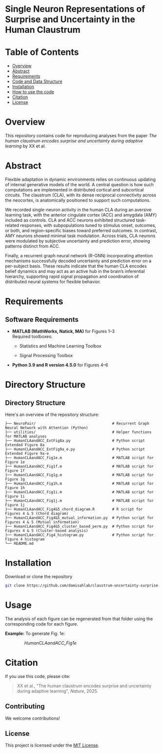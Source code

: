 # Single Neuron Representations of Surprise and Uncertainty in the Human Claustrum

# Table of Contents

- [Overview](#Overview)
- [Abstract](#Abstract)  
- [Requirements](#Requirements)
- [Code and Data Structure](#Code-and-Data-Structure)
- [Installation](#Installation)
- [How to use the code](#How-to-use-the-code)
- [Citation](#Citation)
- [License](#License)

# Overview

This repository contains code for reproducing analyses from the paper *The human claustrum encodes surprise and uncertainty during adaptive learning* by XX et al. 

# Abstract

Flexible adaptation in dynamic environments relies on continuous updating of internal generative models of the world. A central question is how such computations are implemented in distributed cortical and subcortical circuits. The claustrum (CLA), with its dense reciprocal connectivity across the neocortex, is anatomically positioned to support such computations.

We recorded single-neuron activity in the human CLA during an aversive learning task, with the anterior cingulate cortex (ACC) and amygdala (AMY) included as controls. CLA and ACC neurons exhibited structured task-related responses, with subpopulations tuned to stimulus onset, outcomes, or both, and region-specific biases toward preferred outcomes. In contrast, AMY neurons showed minimal task modulation. Across trials, CLA neurons were modulated by subjective uncertainty and prediction error, showing patterns distinct from ACC.

Finally, a recurrent graph neural network (R-GNN) incorporating attention mechanisms successfully decoded uncertainty and prediction error on a per-subject basis. These results indicate that the human CLA encodes belief dynamics and may act as an active hub in the brain’s inferential hierarchy, supporting rapid signal propagation and coordination of distributed neural systems for flexible behavior.

# Requirements

## Software Requirements

- **MATLAB (MathWorks, Natick, MA)** for Figures 1–3  
  Required toolboxes:
  
  - Statistics and Machine Learning Toolbox
  
  - Signal Processing Toolbox

- **Python 3.9 and R version 4.5.0** for Figures 4–6

# Directory Structure

## Directory Structure

Here's an overview of the repository structure:

```
├── NeuroPair/                                   # Recurrent Graph Neural Network with Attention (Python)
├── utilities/                                   # Helper functions for MATLAB analyses
├── HumanCLAandACC_ExtFig8a.py                   # Python script Extended Figure 8a
├── HumanCLAandACC_ExtFig9a_e.py                 # Python script Extended Figure 9a-e
├── HumanCLAandACC_Fig1e.m                       # MATLAB script for Figure 1e
├── HumanCLAandACC_Fig1f.m                       # MATLAB script for Figure 1f
├── HumanCLAandACC_Fig1g.m                       # MATLAB script for Figure 1g
├── HumanCLAandACC_Fig1h.m                       # MATLAB script for Figure 1h
├── HumanCLAandACC_Fig1i.m                       # MATLAB script for Figure 1i
├── HumanCLAandACC_Fig1j.m                       # MATLAB script for Figure 1j
├── HumanCLAandACC_Fig4&5_chord_diagram.R        # R script for Figures 4 & 5 (Chord diagram)
├── HumanCLAandACC_Fig4&5_mutual_information.py  # Python script for Figures 4 & 5 (Mutual information)
├── HumanCLAandACC_Fig4&5_cluster_based_perm.py  # Python script for Figures 4 & 5 (Cluster-based analysis)
├── HumanCLAandACC_Fig4_histogram.py             # Python script for Figure 4 histogram
└── README.md
```

# Installation

Download or clone the repository

```bash
git clone https://github.com/damisahlab/claustrum-uncertainty-surprise
```

# Usage

The analysis of each figure can be regenerated from that folder using the corresponding code for each figure. 

**Example:** To generate Fig. 1e:

                *HumanCLAandACC_Fig1e*

# Citation

If you use this code, please cite:

> XX et al., "The human claustrum encodes surprise and uncertainty during adaptive learning", *Nature*, 2025.

## Contributing

We welcome contributions!

## License

This project is licensed under the [MIT License](LICENSE).
